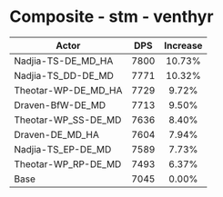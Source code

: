 # Composite - stm - venthyr
| Actor | DPS | Increase |
|---|:---:|:---:|
|Nadjia-TS-DE_MD_HA|7800|10.73%|
|Nadjia-TS_DD-DE_MD|7771|10.32%|
|Theotar-WP-DE_MD_HA|7729|9.72%|
|Draven-BfW-DE_MD|7713|9.50%|
|Theotar-WP_SS-DE_MD|7636|8.40%|
|Draven-DE_MD_HA|7604|7.94%|
|Nadjia-TS_EP-DE_MD|7589|7.73%|
|Theotar-WP_RP-DE_MD|7493|6.37%|
|Base|7045|0.00%|
